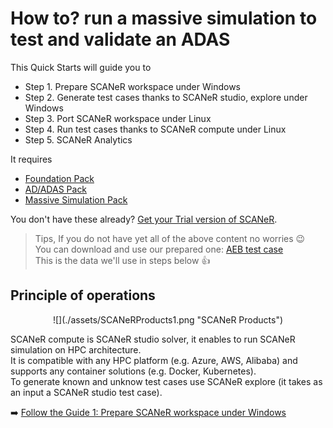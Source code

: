 # How to? run a massive simulation to test and validate an ADAS

This Quick Starts will guide you to
* Step 1. Prepare SCANeR workspace under Windows
* Step 2. Generate test cases thanks to SCANeR studio, explore under Windows
* Step 3. Port SCANeR workspace under Linux
* Step 4. Run test cases thanks to SCANeR compute under Linux
* Step 5. SCANeR Analytics

It requires
* [Foundation Pack](https://www.avsimulation.com/pack-foundation/)
* [AD/ADAS Pack](https://www.avsimulation.com/pack-ad-adas/)
* [Massive Simulation Pack](https://www.avsimulation.com/pack-massive-simulation/)

You don't have these already? [Get your Trial version of SCANeR](https://www.avsimulation.com/free-download/).

> Tips, If you do not have yet all of the above content no worries 😉  
> You can download and use our prepared one: [AEB test case]()  
> This is the data we'll use in steps below :thumbsup:

## Principle of operations

<p align="center">![](./assets/SCANeRProducts1.png "SCANeR Products")</p>

SCANeR compute is SCANeR studio solver, it enables to run SCANeR simulation on HPC architecture.  
It is compatible with any HPC platform (e.g. Azure, AWS, Alibaba) and supports any container solutions (e.g. Docker, Kubernetes).  
To generate known and unknow test cases use SCANeR explore (it takes as an input a SCANeR studio test case).

:arrow_right: [Follow the Guide 1: Prepare SCANeR workspace under Windows](HT_Prepare_SCANeR_workspace_under_Windows.md)
